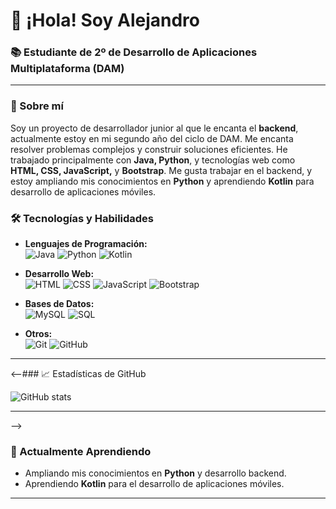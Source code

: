 # 👋 ¡Hola! Soy Alejandro 

### 📚 Estudiante de 2º de Desarrollo de Aplicaciones Multiplataforma (DAM)

---

### 🚀 Sobre mí

Soy un proyecto de desarrollador junior al que le encanta el **backend**, actualmente estoy en mi segundo año del ciclo de DAM. Me encanta resolver problemas complejos y construir soluciones eficientes. He trabajado principalmente con **Java, Python**, y tecnologías web como **HTML, CSS, JavaScript,** y **Bootstrap**. Me gusta trabajar en el backend, y estoy ampliando mis conocimientos en **Python** y aprendiendo **Kotlin** para desarrollo de aplicaciones móviles.

### 🛠️ Tecnologías y Habilidades

- **Lenguajes de Programación:**  
  ![Java](https://img.shields.io/badge/-Java-007396?logo=java&logoColor=white&style=for-the-badge) 
  ![Python](https://img.shields.io/badge/-Python-3776AB?logo=python&logoColor=white&style=for-the-badge) 
  ![Kotlin](https://img.shields.io/badge/-Kotlin-0095D5?logo=kotlin&logoColor=white&style=for-the-badge) 

- **Desarrollo Web:**  
  ![HTML](https://img.shields.io/badge/-HTML5-E34F26?logo=html5&logoColor=white&style=for-the-badge) 
  ![CSS](https://img.shields.io/badge/-CSS3-1572B6?logo=css3&logoColor=white&style=for-the-badge) 
  ![JavaScript](https://img.shields.io/badge/-JavaScript-F7DF1E?logo=javascript&logoColor=black&style=for-the-badge) 
  ![Bootstrap](https://img.shields.io/badge/-Bootstrap-7952B3?logo=bootstrap&logoColor=white&style=for-the-badge) 

- **Bases de Datos:**  
  ![MySQL](https://img.shields.io/badge/-MySQL-4479A1?logo=mysql&logoColor=white&style=for-the-badge) 
  ![SQL](https://img.shields.io/badge/-SQL-CC2927?logo=microsoft-sql-server&logoColor=white&style=for-the-badge) 

- **Otros:**  
  ![Git](https://img.shields.io/badge/-Git-F05032?logo=git&logoColor=white&style=for-the-badge) 
  ![GitHub](https://img.shields.io/badge/-GitHub-181717?logo=github&logoColor=white&style=for-the-badge) 

---

<--### 📈 Estadísticas de GitHub

![GitHub stats](https://github-readme-stats.vercel.app/api?username=AlejandroRuF&show_icons=true&theme=radical)

---
-->
### 🌱 Actualmente Aprendiendo

- Ampliando mis conocimientos en **Python** y desarrollo backend.
- Aprendiendo **Kotlin** para el desarrollo de aplicaciones móviles.

---
